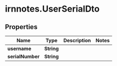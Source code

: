 # irnnotes.UserSerialDto

## Properties

Name | Type | Description | Notes
------------ | ------------- | ------------- | -------------
**username** | **String** |  | 
**serialNumber** | **String** |  | 


